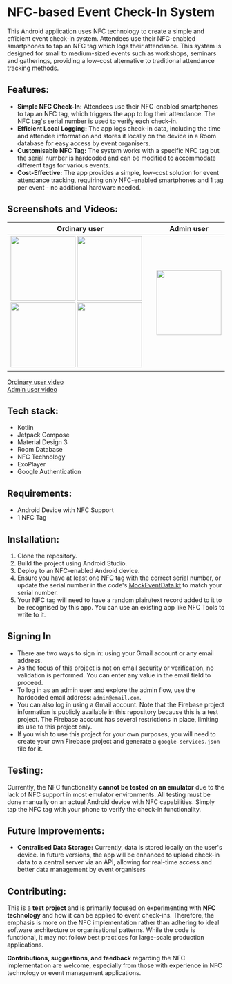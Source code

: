# NFC-based Event Check-In System

This Android application uses NFC technology to create a simple and efficient event check-in system. Attendees use their NFC-enabled smartphones to tap an NFC tag which logs their attendance. 
This system is designed for small to medium-sized events such as workshops, seminars and gatherings, providing a low-cost alternative to traditional attendance tracking methods.

## Features:
- **Simple NFC Check-In:** Attendees use their NFC-enabled smartphones to tap an NFC tag, which triggers the app to log their attendance. The NFC tag's serial number is used to verify each check-in.
- **Efficient Local Logging:** The app logs check-in data, including the time and attendee information and stores it locally on the device in a Room database for easy access by event organisers.
- **Customisable NFC Tag:** The system works with a specific NFC tag but the serial number is hardcoded and can be modified to accommodate different tags for various events.
- **Cost-Effective:** The app provides a simple, low-cost solution for event attendance tracking, requiring only NFC-enabled smartphones and 1 tag per event - no additional hardware needed.

## Screenshots and Videos:
Ordinary user|Admin user
-------------|--
<img src="https://github.com/user-attachments/assets/414c78b1-64f1-4096-a82c-990ed9d53849" width="150" /> <img src="https://github.com/user-attachments/assets/f146768b-0bac-427a-9f2a-72b1ebeb5d83" width="150" /> <img src="https://github.com/user-attachments/assets/95370299-fbfb-4ccd-847f-ba9615a702ba" width="150" /> <img src="https://github.com/user-attachments/assets/43553bbe-5ccd-47aa-b693-96e2389e394f" width="150" /> | <img src="https://github.com/user-attachments/assets/b492a11a-be55-4134-85f4-0bea545d922d" width="150" /> 

[Ordinary user video](https://github.com/user-attachments/assets/45f6f672-5c68-40dd-a148-d3003315dbaf) <br/>
[Admin user video](https://github.com/user-attachments/assets/4a6573c4-7acb-43bd-8f85-c2dd88dd5f2d)

## Tech stack:
- Kotlin
- Jetpack Compose
- Material Design 3
- Room Database 
- NFC Technology 
- ExoPlayer
- Google Authentication

## Requirements:
- Android Device with NFC Support
- 1 NFC Tag 

## Installation:
1. Clone the repository.
2. Build the project using Android Studio.
3. Deploy to an NFC-enabled Android device.
4. Ensure you have at least one NFC tag with the correct serial number, or update the serial number in the code's [MockEventData.kt](app/src/main/java/com/cbf/nfceventcheckin/MockEventData.kt) to match your serial number.
5. Your NFC tag will need to have a random plain/text record added to it to be recognised by this app. You can use an existing app like NFC Tools to write to it.

## Signing In
- There are two ways to sign in: using your Gmail account or any email address.
- As the focus of this project is not on email security or verification, no validation is performed. You can enter any value in the email field to proceed.
- To log in as an admin user and explore the admin flow, use the hardcoded email address: `admin@email.com`.
- You can also log in using a Gmail account. Note that the Firebase project information is publicly available in this repository because this is a test project. The Firebase account has several restrictions in place, limiting its use to this project only.
- If you wish to use this project for your own purposes, you will need to create your own Firebase project and generate a `google-services.json` file for it.

## Testing:
Currently, the NFC functionality **cannot be tested on an emulator** due to the lack of NFC support in most emulator environments. All testing must be done manually on an actual Android device with NFC capabilities. Simply tap the NFC tag with your phone to verify the check-in functionality.

## Future Improvements:
- **Centralised Data Storage:** Currently, data is stored locally on the user's device. In future versions, the app will be enhanced to upload check-in data to a central server via an API, allowing for real-time access and better data management by event organisers

## Contributing:
This is a **test project** and is primarily focused on experimenting with **NFC technology** and how it can be applied to event check-ins. Therefore, the emphasis is more on the NFC implementation rather than adhering to ideal software architecture or organisational patterns.
While the code is functional, it may not follow best practices for large-scale production applications. 

**Contributions, suggestions, and feedback** regarding the NFC implementation are welcome, especially from those with experience in NFC technology or event management applications.

